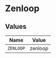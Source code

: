 # Zenloop


## Values

| Name      | Value     |
| --------- | --------- |
| `ZENLOOP` | zenloop   |